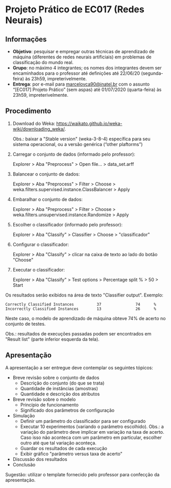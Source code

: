 # Projeto Prático de EC017 (Redes Neurais)

## Informações
- **Objetivo**: pesquisar e empregar outras técnicas de aprendizado de máquina (diferentes de redes neurais artificiais) em problemas de classificação do mundo real.
- **Grupo**: no máximo 4 integrantes; os nomes dos integrantes devem ser encaminhados para o professor até definições até 22/06/20 (segunda-feira) às 23h59, impreterivelmente.
- **Entrega**: por e-mail para marcelovca90@inatel.br com o assunto “[EC017] Projeto Prático” (sem aspas) até 01/07/2020 (quarta-feira) às 23h59, impreterivelmente.

## Procedimento

1.	Download do Weka: https://waikato.github.io/weka-wiki/downloading_weka/.

	Obs.: baixar a "Stable version" (weka-3-8-4) específica para seu sistema operacional, ou a versão genérica (“other plaftorms”)

2.	Carregar o conjunto de dados (informado pelo professor):

	Explorer > Aba "Preprocess" > Open file... > data_set.arff

3.	Balancear o conjunto de dados:

	Explorer > Aba "Preprocess" > Filter > Choose > weka.filters.supervised.instance.ClassBalancer > Apply

4.	Embaralhar o conjunto de dados:

	Explorer > Aba "Preprocess" > Filter > Choose > weka.filters.unsupervised.instance.Randomize > Apply

5.	Escolher o classificador (informado pelo professor):

	Explorer > Aba "Classify" > Classifier > Choose > "classificador"

6.	Configurar o classificador:

	Explorer > Aba "Classify" > clicar na caixa de texto ao lado do botão "Choose"

7.	Executar o classificador:

	Explorer > Aba "Classify" > Test options > Percentage split % > 50 > Start

Os resultados serão exibidos na área de texto "Classifier output". Exemplo:

```
Correctly Classified Instances          37               74      %
Incorrectly Classified Instances        13               26      %
```

Neste caso, o modelo de aprendizado de máquina obteve 74% de acerto no conjunto de testes.

Obs.: resultados de execuções passadas podem ser encontrados em "Result list" (parte inferior esquerda da tela).


## Apresentação

A apresentação a ser entregue deve contemplar os seguintes tópicos:

- Breve revisão sobre o conjunto de dados
  - Descrição do conjunto (do que se trata)
  - Quantidade de instâncias (amostras)
  - Quantidade e descrição dos atributos
- Breve revisão sobre o modelo
  - Princípio de funcionamento
  - Significado dos parâmetros de configuração
- Simulação
  - Definir um parâmetro do classificador para ser configurado
  - Executar 10 experimentos (variando o parâmetro escolhido). Obs.: a variação do parâmetro deve implicar em variação na taxa de acerto. Caso isso não aconteca com um parâmetro em particular, escolher outro até que tal variação aconteça.
  - Guardar os resultados de cada execução
  - Exibir gráfico "parâmetro versus taxa de acerto"
- Discussão dos resultados
- Conclusão

Sugestão: utilizar o template fornecido pelo professor para confecção da apresentação.
